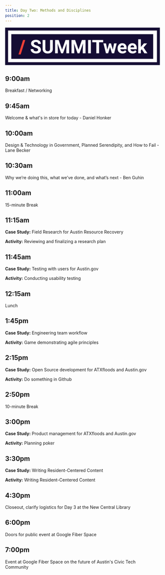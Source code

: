 ```yaml
---
title: Day Two: Methods and Disciplines
position: 2
---
```


![summitweek-logo.jpg](/assets/img/projects/SUMMITweek-Winter-2018/summitweek-logo.jpg)


## 9:00am

Breakfast / Networking


## 9:45am

Welcome & what's in store for today - Daniel Honker


## 10:00am

Design & Technology in Government, Planned Serendipity, and How to Fail - Lane Becker


## 10:30am

Why we’re doing this, what we’ve done, and what’s next - Ben Guhin


## 11:00am 

15-minute Break


## 11:15am 

**Case Study:** Field Research for Austin Resource Recovery

**Activity:** Reviewing and finalizing a research plan


## 11:45am

**Case Study:** Testing with users for Austin.gov

**Activity:** Conducting usability testing


## 12:15am

Lunch 


## 1:45pm

**Case Study:** Engineering team workflow

**Activity:** Game demonstrating agile principles


## 2:15pm

**Case Study:** Open Source development for ATXfloods and Austin.gov

**Activity:** Do something in Github


## 2:50pm

10-minute Break


## 3:00pm

**Case Study:** Product management for ATXfloods and Austin.gov

**Activity:** Planning poker


## 3:30pm

**Case Study:** Writing Resident-Centered Content

**Activity:** Writing Resident-Centered Content


## 4:30pm

Closeout, clarify logistics for Day 3 at the New Central Library


## 6:00pm

Doors for public event at Google Fiber Space


## 7:00pm

Event at Google Fiber Space on the future of Austin's Civic Tech Community

